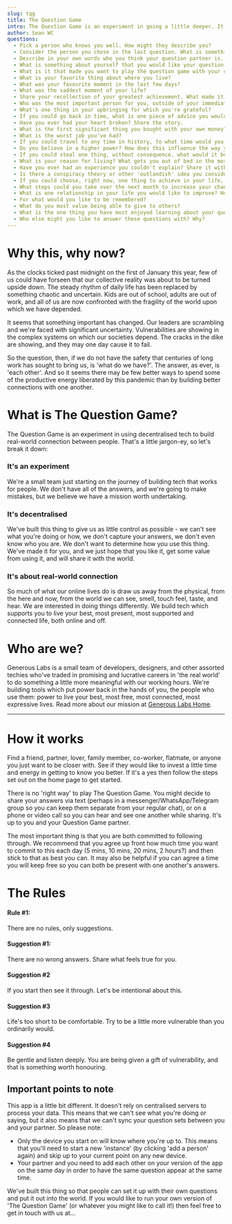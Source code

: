 ```yaml
---
slug: tqg
title: The Question Game
intro: The Question Game is an experiment in going a little deeper. It takes a set of 28 questions, designed to move you and your question partner beyond small talk, and presents them to you over 28 days. If you give it time, commitment, and courage, it will give you a more genuine connection.
author: Sean WC
questions:
  - Pick a person who knows you well. How might they describe you?
  - Consider the person you chose in the last question. What is something you admire about them?
  - Describe in your own words who you think your question partner is.
  - What is something about yourself that you would like your question partner to know?
  - What is it that made you want to play the question game with your question partner?
  - What is your favorite thing about where you live?
  - What was your favourite moment in the last few days?
  - What was the saddest moment of your life?
  - Share your recollection of your greatest achievement. What made it so meaningful?
  - Who was the most important person for you, outside of your immediate family, growing up?
  - What's one thing in your upbringing for which you're grateful?
  - If you could go back in time, what is one piece of advice you would give your younger self?
  - Have you ever had your heart broken? Share the story.
  - What is the first significant thing you bought with your own money?
  - What is the worst job you've had?
  - If you could travel to any time in history, to what time would you travel and why?
  - Do you believe in a higher power? How does this influence the way you live?
  - If you could steal one thing, without consequence, what would it be?
  - What is your reason for living? What gets you out of bed in the morning?
  - Have you ever had an experience you couldn't explain? Share it with your partner (try to refrain from seeking to explain your partner's experience unless invited to do so).
  - Is there a conspiracy theory or other 'outlandish' idea you consider credible? Why?
  - If you could choose, right now, one thing to achieve in your life, what would it be and why?
  - What steps could you take over the next month to increase your chances of bringing that goal into reality? Talk with your partner about how they might support you in this.
  - What is one relationship in your life you would like to improve? How would you like it to change?
  - For what would you like to be remembered?
  - What do you most value being able to give to others?
  - What is the one thing you have most enjoyed learning about your questions partner? What is the one thing you have most enjoyed sharing?
  - Who else might you like to answer these questions with? Why?
---
```


# Why this, why now?

As the clocks ticked past midnight on the first of January this year, few of us could have forseen that our collective reality was about to be turned upside down. The steady rhythm of daily life has been replaced by something chaotic and uncertain. Kids are out of school, adults are out of work, and all of us are now confronted with the fragility of the world upon which we have depended.

It seems that something important has changed. Our leaders are scrambling and we're faced with significant uncertainty. Vulnerabilities are showing in the complex systems on which our societies depend. The cracks in the dike are showing, and they may one day cause it to fail.

So the question, then, if we do not have the safety that centuries of long work has sought to bring us, is 'what do we have?'. The answer, as ever, is 'each other'. And so it seems there may be few better ways to spend some of the productive energy liberated by this pandemic than by building better connections with one another.

# What is The Question Game?

The Question Game is an experiment in using decentralised tech to build real-world connection between people. That's a little jargon-ey, so let's break it down:

### It's an experiment

We're a small team just starting on the journey of building tech that works for people. We don't have all of the answers, and we're going to make mistakes, but we believe we have a mission worth undertaking.

### It's decentralised

We've built this thing to give us as little control as possible - we can't see what you're doing or how, we don't capture your answers, we don't even know who you are. We don't want to determine how you use this thing. We've made it for you, and we just hope that you like it, get some value from using it, and will share it with the world.

### It's about real-world connection

So much of what our online lives do is draw us away from the physical, from the here and now, from the world we can see, smell, touch feel, taste, and hear. We are interested in doing things differently. We build tech which supports you to live your best, most present, most supported and connected life, both online and off.

# Who are we?

Generous Labs is a small team of developers, designers, and other assorted techies who've traded in promising and lucrative careers in 'the real world' to do something a little more meaningful with our working hours. We're building tools which put power back in the hands of you, the people who use them: power to live your best, most free, most connected, most expressive lives. Read more about our mission at [Generous Labs Home](https://www.youtube.com/watch?v=dQw4w9WgXcQ).

---

# How it works

Find a friend, partner, lover, family member, co-worker, flatmate, or anyone you just want to be closer with. See if they would like to invest a little time and energy in getting to know you better. If it's a yes then follow the steps set out on the home page to get started.

There is no 'right way' to play The Question Game. You might decide to share your answers via text (perhaps in a messenger/WhatsApp/Telegram group so you can keep them separate from your regular chat), or on a phone or video call so you can hear and see one another while sharing. It's up to you and your Question Game partner.

The most important thing is that you are both committed to following through. We recommend that you agree up front how much time you want to commit to this each day (5 mins, 10 mins, 20 mins, 2 hours?) and then stick to that as best you can. It may also be helpful if you can agree a time you will keep free so you can both be present with one another's answers.

# The Rules

#### Rule #1:

There are no rules, only suggestions.

#### Suggestion #1:

There are no wrong answers. Share what feels true for you.

#### Suggestion #2

If you start then see it through. Let's be intentional about this.

#### Suggestion #3

Life's too short to be comfortable. Try to be a little more vulnerable than you ordinarily would.

#### Suggestion #4

Be gentle and listen deeply. You are being given a gift of vulnerability, and that is something worth honouring.

## Important points to note

This app is a little bit different. It doesn't rely on centralised servers to process your data. This means that we can't see what you're doing or saying, but it also means that we can't sync your question sets between you and your partner. So please note:

- Only the device you start on will know where you're up to. This means that you'll need to start a new 'instance' (by clicking 'add a person' again) and skip up to your current point on any new device.
- Your partner and you need to add each other on your version of the app on the same day in order to have the same question appear at the same time.

We've built this thing so that people can set it up with their own questions and put it out into the world. If you would like to run your own version of 'The Question Game' (or whatever you might like to call it!) then feel free to get in touch with us at...
